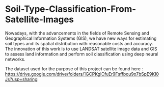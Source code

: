 # Soil-Type-Classification-From-Satellite-Images
Nowadays, with the advancements in the fields of Remote Sensing and Geographical Information Systems (GIS), we have new ways for estimating soil types and its spatial distribution with reasonable costs and accuracy. The innovation of this work is to use LANDSAT satellite image data and GIS to assess land information and perform soil classification using deep neural networks.

The dataset used for the purpose of this project can be found here : https://drive.google.com/drive/folders/1GCPKgiCfuEr9Fsffbou9o7bSpE9KI0Js?usp=sharing
